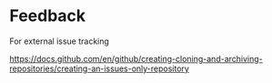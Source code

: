 # Feedback
For external issue tracking

https://docs.github.com/en/github/creating-cloning-and-archiving-repositories/creating-an-issues-only-repository

